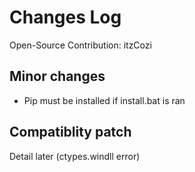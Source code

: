 # Changes Log
Open-Source Contribution: itzCozi

## Minor changes
- Pip must be installed if install.bat is ran

## Compatiblity patch
Detail later (ctypes.windll error)


